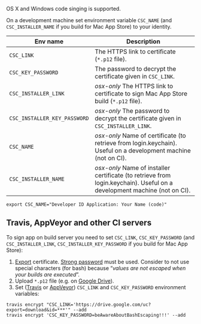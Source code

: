 OS X and Windows code singing is supported.

On a development machine set environment variable `CSC_NAME` (and `CSC_INSTALLER_NAME` if you build for Mac App Store) to your identity.

| Env name       |  Description
| -------------- | -----------
| `CSC_LINK`                   | The HTTPS link to certificate (`*.p12` file).
| `CSC_KEY_PASSWORD`           | The password to decrypt the certificate given in `CSC_LINK`.
| `CSC_INSTALLER_LINK`         | *osx-only* The HTTPS link to certificate to sign Mac App Store build (`*.p12` file).
| `CSC_INSTALLER_KEY_PASSWORD` | *osx-only* The password to decrypt the certificate given in `CSC_INSTALLER_LINK`.
| `CSC_NAME`                   | *osx-only* Name of certificate (to retrieve from login.keychain). Useful on a development machine (not on CI).
| `CSC_INSTALLER_NAME`         | *osx-only* Name of installer certificate (to retrieve from login.keychain). Useful on a development machine (not on CI).

```
export CSC_NAME="Developer ID Application: Your Name (code)"
```

## Travis, AppVeyor and other CI servers
To sign app on build server you need to set `CSC_LINK`, `CSC_KEY_PASSWORD` (and `CSC_INSTALLER_LINK`, `CSC_INSTALLER_KEY_PASSWORD` if you build for Mac App Store):

1. [Export](https://developer.apple.com/library/ios/documentation/IDEs/Conceptual/AppDistributionGuide/MaintainingCertificates/MaintainingCertificates.html#//apple_ref/doc/uid/TP40012582-CH31-SW7) certificate.
 [Strong password](http://security.stackexchange.com/a/54773) must be used. Consider to not use special characters (for bash) because “*values are not escaped when your builds are executed*”.
2. Upload `*.p12` file (e.g. on [Google Drive](http://www.syncwithtech.org/p/direct-download-link-generator.html)).
3. Set ([Travis](https://docs.travis-ci.com/user/environment-variables/#Encrypted-Variables) or [AppVeyor](https://ci.appveyor.com/tools/encrypt)) `CSC_LINK` and `CSC_KEY_PASSWORD` environment variables:
```
travis encrypt "CSC_LINK='https://drive.google.com/uc?export=download&id=***'" --add
travis encrypt 'CSC_KEY_PASSWORD=beAwareAboutBashEscaping!!!' --add
```